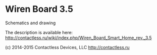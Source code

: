 Wiren Board 3.5
===============

Schematics and drawing

The description is available here: http://contactless.ru/wiki/index.php/Wiren_Board_Smart_Home_rev._3.5


(c) 2014-2015 Contactless Devices, LLC
http://contactless.ru


